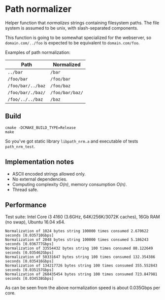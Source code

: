 # Path normalizer

Helper function that _normalizes_ strings containing filesystem paths. 
The file system is assumed to be unix, with slash-separated components.

This function is going to be somewhat specialized for the webserver, so `domain.com/../foo` is expected to be equivalent to `domain.com/foo`.

Examples of path normalization:

| Path              | Normalized        |
|-------------------|-------------------|
| `../bar`          | `/bar`            |
| `/foo/bar`        | `/foo/bar`        |
| `/foo/bar/../baz` | `/foo/baz`        |
| `/foo/bar/./baz/` | `/foo/bar/baz/`   |
| `/foo/../../baz`  | `/baz`            |

## Build

```
cmake -DCMAKE_BUILD_TYPE=Release
make
```
So you've got static library `libpath_nrm.a` and executable of tests `path_nrm_test`.

## Implementation notes

- ASCII encoded strings allowed only.
- No external dependencies.
- Computing complexity *O(n)*, memory consumption *O(n)*.
- Thread safe.

## Performance

Test suite: Intel Core i3 4160 (3.6GHz, 64K/256K/3072K caches), 16Gb RAM (no swap), Ubuntu 16.04 x64.

```
Normalization of 1024 bytes string 100000 times consumed 2.670622 seconds [0.035710Gbps]
Normalization of 2048 bytes string 100000 times consumed 5.186243 seconds [0.036777Gbps]
Normalization of 33554432 bytes string 100 times consumed 88.122649 seconds [0.035462Gbps]
Normalization of 50331647 bytes string 100 times consumed 132.354386 seconds [0.035416Gbps]
Normalization of 134217726 bytes string 100 times consumed 355.552843 seconds [0.035157Gbps]
Normalization of 268435454 bytes string 100 times consumed 723.847981 seconds [0.034538Gbps]
```
As can be seen from the above normalization speed is about 0.035Gbps per core.
